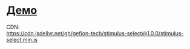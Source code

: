 # [Демо](https://jsfiddle.net/6y6eH4uk/27k6stcb/)

CDN:   
https://cdn.jsdelivr.net/gh/gefion-tech/stimulus-select@1.0.0/stimulus-select.min.js
